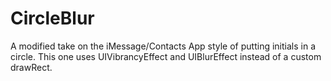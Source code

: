 # CircleBlur
A modified take on the iMessage/Contacts App style of putting initials in a circle. This one uses UIVibrancyEffect and UIBlurEffect instead of a custom drawRect.
